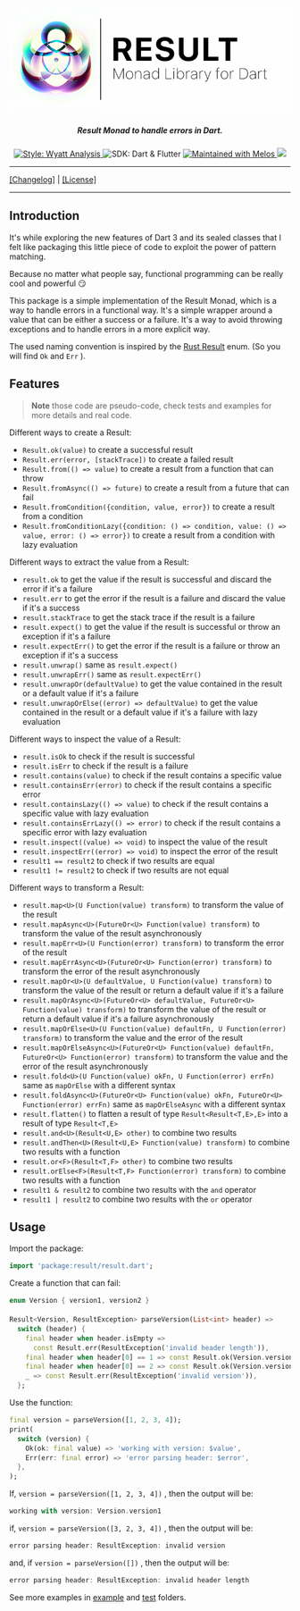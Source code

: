 <p align="center">
<img width="700px" src="resources/result_lib.png" style="background-color: rgb(255, 255, 255)">
<h5 align="center">Result Monad to handle errors in Dart.</h5>
</p>

<p align="center">
<a href="https://git.wyatt-studio.fr/Wyatt-FOSS/wyatt-packages/src/branch/master/packages/wyatt_analysis">
<img src="https://img.shields.io/badge/Style-Wyatt%20Analysis-blue.svg?style=flat-square" alt="Style: Wyatt Analysis" />
</a>

<img src="https://img.shields.io/badge/SDK-Dart%20%7C%20Flutter-blue?style=flat-square" alt="SDK: Dart & Flutter" />

<a href="https://github.com/invertase/melos">
<img src="https://img.shields.io/badge/Maintained%20with-melos-f700ff.svg?style=flat-square" alt="Maintained with Melos" />
</a>

<a href="https://drone.wyatt-studio.fr/hugo/result">
  <img src="https://drone.wyatt-studio.fr/api/badges/hugo/result/status.svg?ref=refs/heads/main" />
</a>

</p>

---

[[Changelog]](./CHANGELOG.md) | [[License]](./LICENSE)

---

## Introduction

It's while exploring the new features of Dart 3 and its sealed classes that I felt like packaging this little piece of code to exploit the power of pattern matching.

Because no matter what people say, functional programming can be really cool and powerful 😏

This package is a simple implementation of the Result Monad, which is a way to handle errors in a functional way. It's a simple wrapper around a value that can be either a success or a failure. It's a way to avoid throwing exceptions and to handle errors in a more explicit way.

The used naming convention is inspired by the [Rust Result](https://doc.rust-lang.org/std/result/enum.Result.html) enum. (So you will find `Ok` and `Err` ).

## Features

> **Note** those code are pseudo-code, check tests and examples for more details and real code.

Different ways to create a Result:
* `Result.ok(value)` to create a successful result
* `Result.err(error, [stackTrace])` to create a failed result
* `Result.from(() => value)` to create a result from a function that can throw
* `Result.fromAsync(() => future)` to create a result from a future that can fail
* `Result.fromCondition({condition, value, error})` to create a result from a condition
* `Result.fromConditionLazy({condition: () => condition, value: () => value, error: () => error})` to create a result from a condition with lazy evaluation

Different ways to extract the value from a Result:
* `result.ok` to get the value if the result is successful and discard the error if it's a failure
* `result.err` to get the error if the result is a failure and discard the value if it's a success
* `result.stackTrace` to get the stack trace if the result is a failure
* `result.expect()` to get the value if the result is successful or throw an exception if it's a failure
* `result.expectErr()` to get the error if the result is a failure or throw an exception if it's a success
* `result.unwrap()` same as `result.expect()`
* `result.unwrapErr()` same as `result.expectErr()`
* `result.unwrapOr(defaultValue)` to get the value contained in the result or a default value if it's a failure
* `result.unwrapOrElse((error) => defaultValue)` to get the value contained in the result or a default value if it's a failure with lazy evaluation

Different ways to inspect the value of a Result:
* `result.isOk` to check if the result is successful
* `result.isErr` to check if the result is a failure
* `result.contains(value)` to check if the result contains a specific value
* `result.containsErr(error)` to check if the result contains a specific error
* `result.containsLazy(() => value)` to check if the result contains a specific value with lazy evaluation
* `result.containsErrLazy(() => error)` to check if the result contains a specific error with lazy evaluation
* `result.inspect((value) => void)` to inspect the value of the result
* `result.inspectErr((error) => void)` to inspect the error of the result
* `result1 == result2` to check if two results are equal
* `result1 != result2` to check if two results are not equal

Different ways to transform a Result:
* `result.map<U>(U Function(value) transform)` to transform the value of the result
* `result.mapAsync<U>(FutureOr<U> Function(value) transform)` to transform the value of the result asynchronously
* `result.mapErr<U>(U Function(error) transform)` to transform the error of the result
* `result.mapErrAsync<U>(FutureOr<U> Function(error) transform)` to transform the error of the result asynchronously
* `result.mapOr<U>(U defaultValue, U Function(value) transform)` to transform the value of the result or return a default value if it's a failure
* `result.mapOrAsync<U>(FutureOr<U> defaultValue, FutureOr<U> Function(value) transform)` to transform the value of the result or return a default value if it's a failure asynchronously
* `result.mapOrElse<U>(U Function(value) defaultFn, U Function(error) transform)` to transform the value and the error of the result
* `result.mapOrElseAsync<U>(FutureOr<U> Function(value) defaultFn, FutureOr<U> Function(error) transform)` to transform the value and the error of the result asynchronously
* `result.fold<U>(U Function(value) okFn, U Function(error) errFn)` same as `mapOrElse` with a different syntax
* `result.foldAsync<U>(FutureOr<U> Function(value) okFn, FutureOr<U> Function(error) errFn)` same as `mapOrElseAsync` with a different syntax
* `result.flatten()` to flatten a result of type `Result<Result<T,E>,E>` into a result of type `Result<T,E>`
* `result.and<U>(Result<U,E> other)` to combine two results
* `result.andThen<U>(Result<U,E> Function(value) transform)` to combine two results with a function
* `result.or<F>(Result<T,F> other)` to combine two results
* `result.orElse<F>(Result<T,F> Function(error) transform)` to combine two results with a function
* `result1 & result2` to combine two results with the `and` operator
* `result1 | result2` to combine two results with the `or` operator

## Usage

Import the package:

```dart
import 'package:result/result.dart';
```

Create a function that can fail:

```dart
enum Version { version1, version2 }

Result<Version, ResultException> parseVersion(List<int> header) =>
  switch (header) {
    final header when header.isEmpty =>
      const Result.err(ResultException('invalid header length')),
    final header when header[0] == 1 => const Result.ok(Version.version1),
    final header when header[0] == 2 => const Result.ok(Version.version2),
    _ => const Result.err(ResultException('invalid version')),
  };
```

Use the function:

```dart
final version = parseVersion([1, 2, 3, 4]);
print(
  switch (version) {
    Ok(ok: final value) => 'working with version: $value',
    Err(err: final error) => 'error parsing header: $error',
  },
);
```

If, `version = parseVersion([1, 2, 3, 4])` , then the output will be:

```dart
working with version: Version.version1
```

if, `version = parseVersion([3, 2, 3, 4])` , then the output will be:

```dart
error parsing header: ResultException: invalid version
```

and, if `version = parseVersion([])` , then the output will be:

```dart
error parsing header: ResultException: invalid header length
```

See more examples in [example](./example/lib/main.dart) and [test](./test/result_test.dart) folders.
